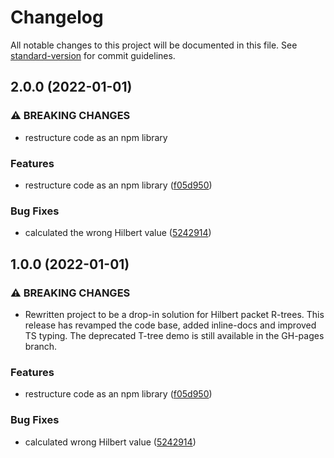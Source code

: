 # Changelog

All notable changes to this project will be documented in this file. See [standard-version](https://github.com/conventional-changelog/standard-version) for commit guidelines.

## 2.0.0 (2022-01-01)


### ⚠ BREAKING CHANGES

* restructure code as an npm library

### Features

* restructure code as an npm library ([f05d950](https://github.com/jorgenkg/hilbert-rtree/commit/f05d9504d4545367702ded9f2e4727902f4c7bda))


### Bug Fixes

* calculated the wrong Hilbert value ([5242914](https://github.com/jorgenkg/hilbert-rtree/commit/5242914c6fc998847eeba72d6f9d63b20354f983))

## 1.0.0 (2022-01-01)


### ⚠ BREAKING CHANGES

* Rewritten project to be a drop-in solution for Hilbert packet R-trees. This release has revamped the code base, added inline-docs and improved TS typing. The deprecated T-tree demo is still available in the GH-pages branch.

### Features

* restructure code as an npm library ([f05d950](https://github.com/jorgenkg/hilbert-rtree/commit/f05d9504d4545367702ded9f2e4727902f4c7bda))


### Bug Fixes

* calculated wrong Hilbert value ([5242914](https://github.com/jorgenkg/hilbert-rtree/commit/5242914c6fc998847eeba72d6f9d63b20354f983))
